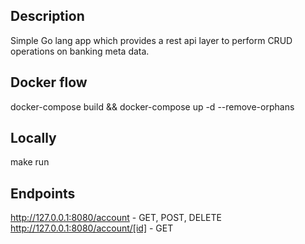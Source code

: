 ## Description
Simple Go lang app which provides a rest api layer to perform CRUD operations on banking meta data.

## Docker flow
docker-compose build && docker-compose up -d --remove-orphans

## Locally
make run

## Endpoints
http://127.0.0.1:8080/account - GET, POST, DELETE
http://127.0.0.1:8080/account/[id] - GET